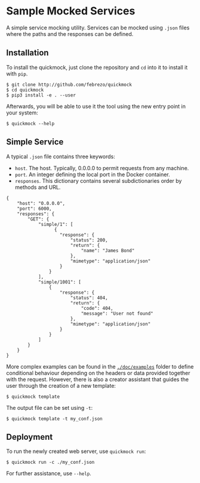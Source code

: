 Sample Mocked Services
======================

A simple service mocking utility.
Services can be mocked using `.json` files where the paths and the responses can be defined.


Installation
------------

To install the quickmock, just clone the repository and `cd` into it to install it with `pip`.

```
$ git clone http://github.com/febrezo/quickmock
$ cd quickmock
$ pip3 install -e . --user
```

Afterwards, you will be able to use it the tool using the new entry point in your system:

```
$ quickmock --help
```

Simple Service
--------------

A typical `.json` file contains three keywords:

- `host`. The host. Typically, 0.0.0.0 to permit requests from any machine.
- `port`. An integer defining the local port in the Docker container.
- `responses`. This dictionary contains several subdictionaries order by methods and URL.

```
{
    "host": "0.0.0.0",
    "port": 6000,
    "responses": {
        "GET": {
            "simple/1": [
                  {
                    "response": {
                        "status": 200,
                        "return": {
                            "name": "James Bond"
                        },
                        "mimetype": "application/json"
                    }
                }
            ],
            "simple/1001": [
                {
                    "response": {
                        "status": 404,
                        "return": {
                            "code": 404,
                            "message": "User not found"
                        },
                        "mimetype": "application/json"
                    }
                }
            ]
        }
    }
}
```

More complex examples can be found in the [`./doc/examples`](./doc/examples) folder to define conditional behaviour depending on the headers or data provided together with the request.
However, there is also a creator assistant that guides the user through the creation of a new template:

```
$ quickmock template
```

The output file can be set using `-t`:

```
$ quickmock template -t my_conf.json
```

Deployment
----------

To run the newly created web server, use `quickmock run`:

```
$ quickmock run -c ./my_conf.json
```

For further assistance, use `--help`.
